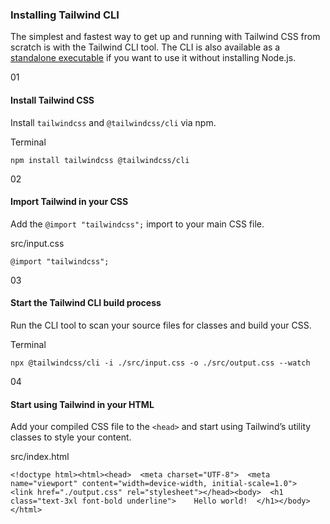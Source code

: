 <!--$-->

<!--/$-->

### Installing Tailwind CLI

The simplest and fastest way to get up and running with Tailwind CSS from scratch is with the Tailwind CLI tool. The CLI is also available as a<!-- --> [standalone executable](https://github.com/tailwindlabs/tailwindcss/releases/latest) if you want to use it without installing Node.js.

01

#### Install Tailwind CSS

Install `tailwindcss` and `@tailwindcss/cli` via npm.

Terminal

```
npm install tailwindcss @tailwindcss/cli
```

02

#### Import Tailwind in your CSS

Add the `@import "tailwindcss";` import to your main CSS file.

src/input.css

```
@import "tailwindcss";
```

03

#### Start the Tailwind CLI build process

Run the CLI tool to scan your source files for classes and build your CSS.

Terminal

```
npx @tailwindcss/cli -i ./src/input.css -o ./src/output.css --watch
```

04

#### Start using Tailwind in your HTML

Add your compiled CSS file to the `<head>` and start using Tailwind’s utility classes to style your content.

src/index.html

```
<!doctype html><html><head>  <meta charset="UTF-8">  <meta name="viewport" content="width=device-width, initial-scale=1.0">  <link href="./output.css" rel="stylesheet"></head><body>  <h1 class="text-3xl font-bold underline">    Hello world!  </h1></body></html>
```

<!--$-->

<!--/$-->
